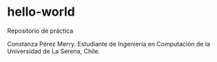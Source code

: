 # hello-world
Repositorio de práctica

Constanza Pérez Merry.
Estudiante de Ingeniería en Computación de la Universidad de La Serena, Chile.
